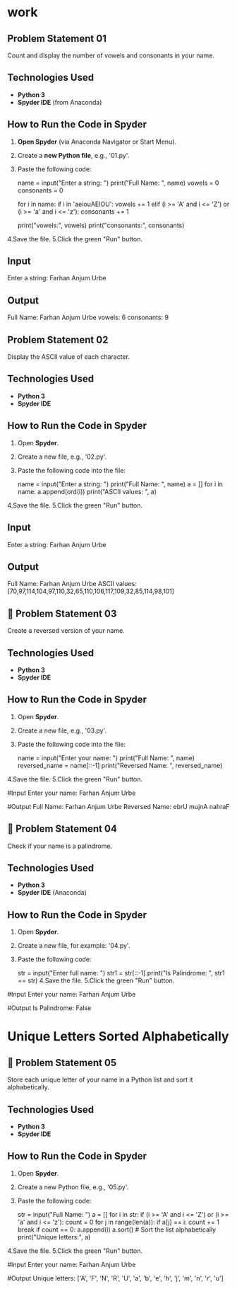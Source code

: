 # work
##  Problem Statement 01

Count and display the number of vowels and consonants in your name.


##  Technologies Used

- **Python 3**
- **Spyder IDE** (from Anaconda)


##  How to Run the Code in Spyder

1. **Open Spyder** (via Anaconda Navigator or Start Menu).
2. Create a **new Python file**, e.g., '01.py'.
3. Paste the following code:

   name = input("Enter a string: ")
   print("Full Name: ", name)
   vowels = 0
   consonants = 0

   for i in name:
       if i in 'aeiouAEIOU':
           vowels += 1
       elif (i >= 'A' and i <= 'Z') or (i >= 'a' and i <= 'z'):
           consonants += 1

   print("vowels:", vowels)
   print("consonants:", consonants)
   
4.Save the file.
5.Click the green "Run" button.


##  Input
Enter a string: Farhan Anjum Urbe


##  Output
Full Name:  Farhan Anjum Urbe
vowels: 6
consonants: 9



##  Problem Statement 02

Display the ASCII value of each character.



##  Technologies Used

- **Python 3**
- **Spyder IDE** 



##  How to Run the Code in Spyder

1. Open **Spyder**.
2. Create a new file, e.g., '02.py'.
3. Paste the following code into the file:

   
   name = input("Enter a string: ")
   print("Full Name: ", name)
   a = []
   for i in name:
       a.append(ord(i))
   print("ASCII values: ", a)

4.Save the file.
5.Click the green "Run" button.


##  Input
Enter a string: Farhan Anjum Urbe


##  Output
Full Name:  Farhan Anjum Urbe
ASCII values: [70,97,114,104,97,110,32,65,110,106,117,109,32,85,114,98,101]



## 📝 Problem Statement 03

Create a reversed version of your name.


## Technologies Used

- **Python 3**
- **Spyder IDE** 


##  How to Run the Code in Spyder

1. Open **Spyder**.
2. Create a new file, e.g., '03.py'.
3. Paste the following code into the file:

   name = input("Enter your name: ")
   print("Full Name: ", name)
   reversed_name = name[::-1]
   print("Reversed Name: ", reversed_name)

4.Save the file.
5.Click the green "Run" button.

#Input
Enter your name: Farhan Anjum Urbe

#Output
Full Name:  Farhan Anjum Urbe
Reversed Name:  ebrU mujnA nahraF


## 📝 Problem Statement 04

Check if your name is a palindrome.



##  Technologies Used

- **Python 3**
- **Spyder IDE** (Anaconda)


##  How to Run the Code in Spyder

1. Open **Spyder**.
2. Create a new file, for example: '04.py'.
3. Paste the following code:

   str = input("Enter full name: ")
   str1 = str[::-1]
   print("Is Palindrome: ", str1 == str)
4.Save the file.
5.Click the green "Run" button.

#Input
Enter your name: Farhan Anjum Urbe

#Output
Is Palindrome:  False


# Unique Letters Sorted Alphabetically

## 📝 Problem Statement 05

Store each unique letter of your name in a Python list and sort it alphabetically.


##  Technologies Used

- **Python 3**
- **Spyder IDE** 



##  How to Run the Code in Spyder

1. Open **Spyder**.
2. Create a new Python file, e.g., '05.py'.
3. Paste the following code:

   str = input("Full Name: ")
   a = []
   for i in str:
       if (i >= 'A' and i <= 'Z') or (i >= 'a' and i <= 'z'):
           count = 0
           for j in range(len(a)):
               if a[j] == i:
                   count += 1
                   break
           if count == 0:
               a.append(i)
   a.sort()  # Sort the list alphabetically
   print("Unique letters:", a)

4.Save the file.
5.Click the green "Run" button.

#Input
Enter your name: Farhan Anjum Urbe

#Output
Unique letters: ['A', 'F', 'N', 'R', 'U', 'a', 'b', 'e', 'h', 'j', 'm', 'n', 'r', 'u']



